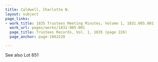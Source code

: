 ```yaml
---
title: Caldwell, Charlotte N.
layout: subject
page_links:
- work_title: 1835 Trustees Meeting Minutes, Volume 1, 1831.005.001
  work_url: pages/works/1831-005-001
  page_title: Trustees Records, Vol. 1, 1835 (page 226)
  page_anchor: page-1062220

---
```

<p>See also Lot 651</p>